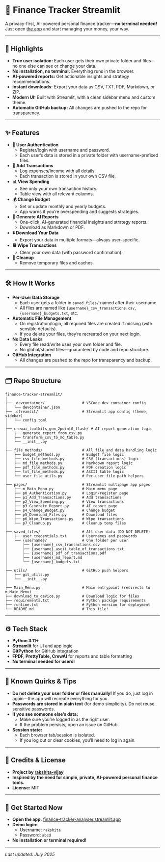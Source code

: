 # 💸 Finance Tracker Streamlit

A privacy-first, AI-powered personal finance tracker—**no terminal needed!**
Just open [the app](https://finance-tracker-analyser.streamlit.app/) and start managing your money, your way.
  
---
  
## 🌟 Highlights

- **True user isolation:** Each user gets their own private folder and files—no one else can see or change your data.
- **No installation, no terminal:** Everything runs in the browser.
- **AI-powered reports:** Get actionable insights and strategy recommendations.
- **Instant downloads:** Export your data as CSV, TXT, PDF, Markdown, or ZIP.
- **Modern UI:** Built with Streamlit, with a clean sidebar menu and custom theme.
- **Automatic GitHub backup:** All changes are pushed to the repo for transparency.
  
---
  
## ✨ Features

- **🔐 User Authentication**
  - Register/login with username and password.
  - Each user’s data is stored in a private folder with username-prefixed files.
- **🧾 Add Transactions**
  - Log expenses/income with all details.
  - Each transaction is stored in your own CSV file.
- **📊 View Spending**
  - See only your own transaction history.
  - Table view with all relevant columns.
- **💰 Change Budget**
  - Set or update monthly and yearly budgets.
  - App warns if you’re overspending and suggests strategies.
- **📝 Generate AI Reports**
  - One-click, AI-generated financial insights and strategy reports.
  - Download as Markdown or PDF.
- **⬇️ Download Your Data**
  - Export your data in multiple formats—always user-specific.
- **🗑️ Wipe Transactions**
  - Clear your own data (with password confirmation).
- **🧹 Cleanup**
  - Remove temporary files and caches.
  
---
  
## 🛠️ How It Works

- **Per-User Data Storage**
  - Each user gets a folder in `saved_files/` named after their username.
  - All files are named like `{username}_csv_transactions.csv`, `{username}_budgets.txt`, etc.
- **Automatic File Management**
  - On registration/login, all required files are created if missing (with sensible defaults).
  - If you delete your files, they’re recreated on your next login.
- **No Data Leaks**
  - Every file read/write uses your own folder and file.
  - No global/shared files—guaranteed by code and repo structure.
- **GitHub Integration**
  - All changes are pushed to the repo for transparency and backup.
  
---
  
## 🗂️ Repo Structure

```text
finance-tracker-streamlit/
│
├── .devcontainer/                 # VSCode dev container config
│   └── devcontainer.json
├── .streamlit/                    # Streamlit app config (theme, sidebar)
│   └── config.toml
│
├── crewai_toolkits_gem_2point0_flash/ # AI report generation logic
│   ├── generate_report_from_csv.py
│   ├── transform_csv_to_md_table.py
│   └── __init__.py
│
├── file_methods/                  # All file and data handling logic
│   ├── budget_methods.py          # Budget file logic
│   ├── csv_file_methods.py        # CSV (transactions) logic
│   ├── md_file_methods.py         # Markdown report logic
│   ├── pdf_file_methods.py        # PDF creation logic
│   ├── txt_file_methods.py        # ASCII table logic
│   └── user_file_utils.py         # Per-user file path helpers
│
├── pages/                         # Streamlit multipage app pages
│   ├── m_Main_Menu.py             # Main menu page
│   ├── p0_Authentication.py       # Login/register page
│   ├── p1_Add_Transactions.py     # Add transactions
│   ├── p2_View_Spending.py        # View transactions
│   ├── p3_Generate_Report.py      # AI report page
│   ├── p4_Change_Budget.py        # Change budget
│   ├── p5_Download_Files.py       # Download files
│   ├── p6_Wipe_Transactions.py    # Wipe transactions
│   └── p7_Cleanup.py              # Cleanup temp files
│
├── saved_files/                   # All user data (DO NOT DELETE)
│   ├── user_credentials.txt       # Usernames and passwords
│   └── {username}/                # One folder per user
│       ├── {username}_csv_transactions.csv
│       ├── {username}_ascii_table_of_transactions.txt
│       ├── {username}_pdf_of_transactions.pdf
│       ├── {username}_md_report.md
│       └── {username}_budgets.txt
│
├── utils/                         # GitHub push helpers
│   ├── git_utils.py
│   └── __init__.py
│
├── Main_Menu.py                   # Main entrypoint (redirects to m_Main_Menu)
├── download_to_device.py          # Download logic for files
├── requirements.txt               # Python package requirements
├── runtime.txt                    # Python version for deployment
└── README.md                      # This file!
```
  
---
  
## ⚙️ Tech Stack

- **Python 3.11+**
- **Streamlit** for UI and app logic
- **GitPython** for GitHub integration
- **FPDF, PrettyTable, CrewAI** for reports and table formatting
- **No terminal needed for users!**
  
---
  
## 📝 Known Quirks & Tips

- **Do not delete your user folder or files manually!**
If you do, just log in again—the app will recreate everything for you.
- **Passwords are stored in plain text** (for demo simplicity).
Do not reuse sensitive passwords.
- **If you see someone else’s data:**
  - Make sure you’re logged in as the right user.
  - If the problem persists, open an issue on GitHub.
- **Session state:**
  - Each browser tab/session is isolated.
  - If you log out or clear cookies, you’ll need to log in again.
  
---
  
## 🤝 Credits & License

- **Project by [rakshita-vijay](https://github.com/rakshita-vijay)**
- **Inspired by the need for simple, private, AI-powered personal finance tools.**
- **License:** MIT
  
---
  
## 🚀 Get Started Now

- **Open the app:** [finance-tracker-analyser.streamlit.app](https://finance-tracker-analyser.streamlit.app/)
- **Demo login:**
  - Username: `rakshita`
  - Password: `abcd`
- **No installation or terminal required!**
  
---
  
*Last updated: July 2025*
